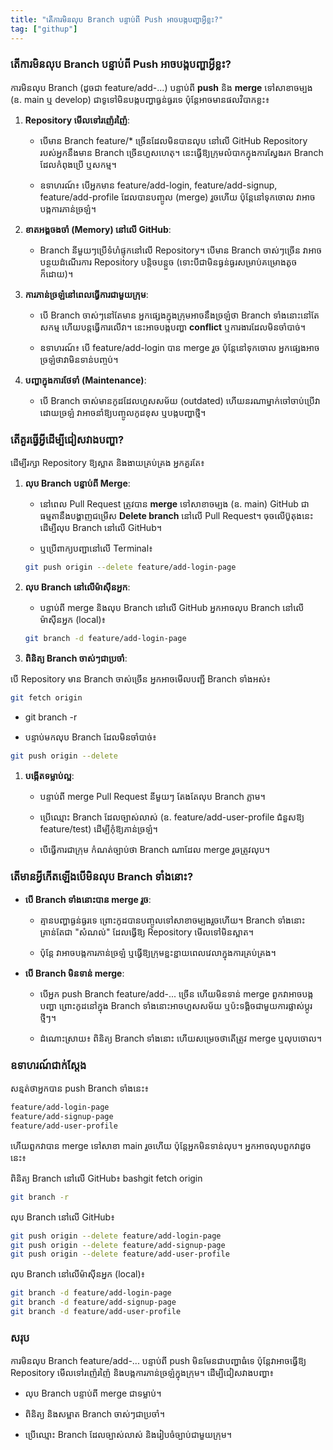 ```yaml
---
title: "តើការមិនលុប Branch បន្ទាប់ពី Push អាចបង្កបញ្ហាអ្វីខ្លះ?"
tag: ["githup"]
---
```


### **តើការមិនលុប Branch បន្ទាប់ពី Push អាចបង្កបញ្ហាអ្វីខ្លះ?**

ការមិនលុប Branch (ដូចជា feature/add-...) បន្ទាប់ពី **push** និង **merge** ទៅសាខាចម្បង (ឧ. main ឬ develop) ជាទូទៅមិនបង្កបញ្ហាធ្ងន់ធ្ងរទេ ប៉ុន្តែអាចមានផលវិបាកខ្លះ៖

1.  **Repository មើលទៅរញ៉េរញ៉ៃ**:
    
    *   បើមាន Branch feature/\* ច្រើនដែលមិនបានលុប នៅលើ GitHub Repository របស់អ្នកនឹងមាន Branch ច្រើនហួសហេតុ។ នេះធ្វើឱ្យក្រុមលំបាកក្នុងការស្វែងរក Branch ដែលកំពុងប្រើ ឬសកម្ម។
        
    *   ឧទាហរណ៍៖ បើអ្នកមាន feature/add-login, feature/add-signup, feature/add-profile ដែលបានបញ្ចូល (merge) រួចហើយ ប៉ុន្តែនៅទុកចោល វាអាចបង្កការភាន់ច្រឡំ។
        
2.  **ខាតអង្គចងចាំ (Memory) នៅលើ GitHub**:
    
    *   Branch នីមួយៗប្រើទំហំផ្ទុកនៅលើ Repository។ បើមាន Branch ចាស់ៗច្រើន វាអាចបន្ថយដំណើរការ Repository បន្តិចបន្តួច (ទោះបីជាមិនធ្ងន់ធ្ងរសម្រាប់គម្រោងតូចក៏ដោយ)។
        
3.  **ការភាន់ច្រឡំនៅពេលធ្វើការជាមួយក្រុម**:
    
    *   បើ Branch ចាស់ៗនៅតែមាន អ្នកផ្សេងក្នុងក្រុមអាចនឹងច្រឡំថា Branch ទាំងនោះនៅតែសកម្ម ហើយបន្តធ្វើការលើវា។ នេះអាចបង្កបញ្ហា **conflict** ឬការងារដែលមិនចាំបាច់។
        
    *   ឧទាហរណ៍៖ បើ feature/add-login បាន merge រួច ប៉ុន្តែនៅទុកចោល អ្នកផ្សេងអាចច្រឡំថាវាមិនទាន់បញ្ចប់។
        
4.  **បញ្ហាក្នុងការថែទាំ (Maintenance)**:
    
    *   បើ Branch ចាស់មានកូដដែលហួសសម័យ (outdated) ហើយនរណាម្នាក់ចៅចាប់ប្រើវាដោយច្រឡំ វាអាចនាំឱ្យបញ្ចូលកូដខុស ឬបង្កបញ្ហាថ្មី។
        

### **តើគួរធ្វើអ្វីដើម្បីជៀសវាងបញ្ហា?**

ដើម្បីរក្សា Repository ឱ្យស្អាត និងងាយគ្រប់គ្រង អ្នកគួរតែ៖

1.  **លុប Branch បន្ទាប់ពី Merge**:
    
    *   នៅពេល Pull Request ត្រូវបាន **merge** ទៅសាខាចម្បង (ឧ. main) GitHub ជាធម្មតានឹងបង្ហាញជម្រើស **Delete branch** នៅលើ Pull Request។ ចុចលើប៊ូតុងនេះដើម្បីលុប Branch នៅលើ GitHub។
        
    *   ឬប្រើពាក្យបញ្ជានៅលើ Terminal៖ 
    ```bash
    git push origin --delete feature/add-login-page
    ```    
2.  **លុប Branch នៅលើម៉ាស៊ីនអ្នក**:
    
    *   បន្ទាប់ពី merge និងលុប Branch នៅលើ GitHub អ្នកអាចលុប Branch នៅលើម៉ាស៊ីនអ្នក (local)៖ 
    ```bash
    git branch -d feature/add-login-page
    ```    
3.  **ពិនិត្យ Branch ចាស់ៗជាប្រចាំ**:
    

បើ Repository មាន Branch ចាស់ច្រើន អ្នកអាចមើលបញ្ជី Branch ទាំងអស់៖ 
```bash
git fetch origin
```
*   git branch -r
    
*   បន្ទាប់មកលុប Branch ដែលមិនចាំបាច់៖ 
```bash
git push origin --delete
```    

1.  **បង្កើតទម្លាប់ល្អ**:
    
    *   បន្ទាប់ពី merge Pull Request នីមួយៗ តែងតែលុប Branch ភ្លាម។
        
    *   ប្រើឈ្មោះ Branch ដែលច្បាស់លាស់ (ឧ. feature/add-user-profile ជំនួសឱ្យ feature/test) ដើម្បីកុំឱ្យភាន់ច្រឡំ។
        
    *   បើធ្វើការជាក្រុម កំណត់ច្បាប់ថា Branch ណាដែល merge រួចត្រូវលុប។
        

### **តើមានអ្វីកើតឡើងបើមិនលុប Branch ទាំងនោះ?**

*   **បើ Branch ទាំងនោះបាន merge រួច**:
    
    *   គ្មានបញ្ហាធ្ងន់ធ្ងរទេ ព្រោះកូដបានបញ្ចូលទៅសាខាចម្បងរួចហើយ។ Branch ទាំងនោះគ្រាន់តែជា "សំណល់" ដែលធ្វើឱ្យ Repository មើលទៅមិនស្អាត។
        
    *   ប៉ុន្តែ វាអាចបង្កការភាន់ច្រឡំ ឬធ្វើឱ្យក្រុមខ្ជះខ្ជាយពេលវេលាក្នុងការគ្រប់គ្រង។
        
*   **បើ Branch មិនទាន់ merge**:
    
    *   បើអ្នក push Branch feature/add-... ច្រើន ហើយមិនទាន់ merge ពួកវាអាចបង្កបញ្ហា ព្រោះកូដនៅក្នុង Branch ទាំងនោះអាចហួសសម័យ ឬប៉ះទង្គិចជាមួយការផ្លាស់ប្តូរថ្មីៗ។
        
    *   ដំណោះស្រាយ៖ ពិនិត្យ Branch ទាំងនោះ ហើយសម្រេចថាតើត្រូវ merge ឬលុបចោល។
        

### **ឧទាហរណ៍ជាក់ស្តែង**

សន្មត់ថាអ្នកបាន push Branch ទាំងនេះ៖
```bash
feature/add-login-page
feature/add-signup-page
feature/add-user-profile
```

ហើយពួកវាបាន merge ទៅសាខា main រួចហើយ ប៉ុន្តែអ្នកមិនទាន់លុប។ អ្នកអាចលុបពួកវាដូចនេះ៖

ពិនិត្យ Branch នៅលើ GitHub៖ bashgit fetch origin

```bash
git branch -r
```  

លុប Branch នៅលើ GitHub៖ 
```bash
git push origin --delete feature/add-login-page
git push origin --delete feature/add-signup-page
git push origin --delete feature/add-user-profile
```

លុប Branch នៅលើម៉ាស៊ីនអ្នក (local)៖ 
```bash
git branch -d feature/add-login-page
git branch -d feature/add-signup-page
git branch -d feature/add-user-profile
```    

### **សរុប**

ការមិនលុប Branch feature/add-... បន្ទាប់ពី push មិនមែនជាបញ្ហាធំទេ ប៉ុន្តែវាអាចធ្វើឱ្យ Repository មើលទៅរញ៉េរញ៉ៃ និងបង្កការភាន់ច្រឡំក្នុងក្រុម។ ដើម្បីជៀសវាងបញ្ហា៖

*   លុប Branch បន្ទាប់ពី merge ជាទម្លាប់។
    
*   ពិនិត្យ និងសម្អាត Branch ចាស់ៗជាប្រចាំ។
    
*   ប្រើឈ្មោះ Branch ដែលច្បាស់លាស់ និងរៀបចំច្បាប់ជាមួយក្រុម។

